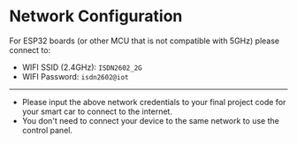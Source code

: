 # Network Configuration

For ESP32 boards (or other MCU that is not compatible with 5GHz) please connect to:

- WIFI SSID (2.4GHz): `ISDN2602_2G`
- WIFI Password: `isdn2602@iot`


---
- Please input the above network credentials to your final project code for your smart car to connect to the internet.
- You don't need to connect your device to the same network to use the control panel.
